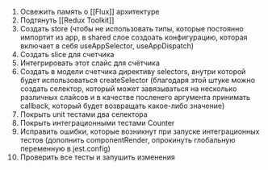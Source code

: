 1) Освежить память о [[Flux]] архитектуре
2) Подтянуть [[Redux Toolkit]] 
4) Создать store (чтобы не использовать типы, которые постоянно импортит из app, в shared слое создоать конфигурацию, которая включает в себя useAppSelector, useAppDispatch)
5) Создать slice для счетчика
6) Интегрировать этот слайс для счётчика
7) Создать в модели счетчика директиву selectors, внутри которой будет использоваться createSelector (благодаря этой штуке можно создать селектор, который может завязываться на несколько различных слайсов и в качестве посленего аргумента принимать callback, который будет возвращать какое-либо значение)
8) Покрыть unit тестами два селектора
9) Покрыть интеграционными тестами Counter
10) Исправить ошибки, которые возникнут при запуске интеграционных тестов (дополнить componentRender, опрокинуть глобальную переменную в jest.config)
11) Проверить все тесты и запушить изменения